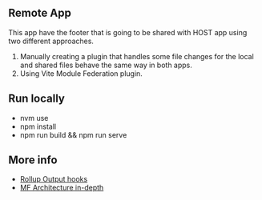 ## Remote App

This app have the footer that is going to be shared with HOST app using two different approaches.

1. Manually creating a plugin that handles some file changes for the local and shared files behave the same way in both apps.
2. Using Vite Module Federation plugin.

## Run locally

- nvm use
- npm install
- npm run build && npm run serve

## More info
- [Rollup Output hooks](https://rollupjs.org/plugin-development/#outputoptions)
- [MF Architecture in-depth](https://www.youtube.com/watch?v=4b9LSUZjtzE&ab_channel=JackHerrington)

